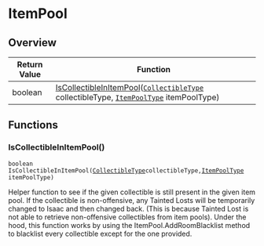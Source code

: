 # ItemPool

## Overview

| Return Value | Function |
| - | - |
| boolean | [IsCollectibleInItemPool](itempool.md#iscollectibleinitempool)([`CollectibleType`](https://wofsauge.github.io/IsaacDocs/rep/enums/CollectibleType.html) collectibleType, [`ItemPoolType`](https://wofsauge.github.io/IsaacDocs/rep/enums/ItemPoolType.html) itemPoolType) |

## Functions

### IsCollectibleInItemPool()

`boolean IsCollectibleInItemPool(`[`CollectibleType`](https://wofsauge.github.io/IsaacDocs/rep/enums/CollectibleType.html)` collectibleType, `[`ItemPoolType`](https://wofsauge.github.io/IsaacDocs/rep/enums/ItemPoolType.html)` itemPoolType)`

Helper function to see if the given collectible is still present in the given item pool. 
If the collectible is non-offensive, any Tainted Losts will be temporarily changed to Isaac and then changed back. (This is because Tainted Lost is not able to retrieve non-offensive collectibles from item pools). 
Under the hood, this function works by using the ItemPool.AddRoomBlacklist method to blacklist every collectible except for the one provided. 

